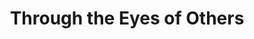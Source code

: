 ---
pid: ws102
title: Through the Eyes of Others
location_transcription: Wash Sq.
coordinates: "[-75.152314837314, 39.946956919786]"
zipcode: '19142'
gen_neighborhood: Southwest Philadelphia
neighborhood: Elmwood,Southwest Philadelphia
outside_phl: 
age: '67'
age_range: 60-69
instagram: 
image_file_name: ws_102.jpg
proposal_transcription: 'A series of posters with the impressions of visitors to Philly
  (foreign & domestic): what do they see in the city & the people, what do they do
  & eat, how do they feel about the city of brotherly love? We often need the eyes
  of others to see oursevles anew.'
topic: 
topic_summary: '0'
type: 2D,Image
keywords_other: washington square, tourists, visitors, perspective, posters
credit: Neil Izenberg
image_labels: 
twitter: 
facebook: 
permalink: "/monuments/ws102/"
layout: item-page
---